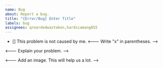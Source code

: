```yaml
---
name: Bug
about: Report a bug.
title: "{Error/Bug} Enter Title"
labels: bug
assignees: qreardedwastaken,hardsiamang655
---
```


- [] This problem is not caused by me. 
<--- Write "x" in parentheses. -->

<--- Explain your problem. -->

<--- Add an image. This will help us a lot. -->
